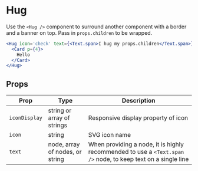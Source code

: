 # Hug

Use the `<Hug />` component to surround another component with a border and a banner on top.
Pass in `props.children` to be wrapped.

```.jsx
<Hug icon='check' text={<Text.span>I hug my props.children</Text.span>}>
  <Card p={4}>
    Hello
  </Card>
</Hug>
```

## Props

Prop | Type | Description
---|---|---
`iconDisplay` | string or array of strings | Responsive display property of icon
`icon` | string | SVG icon name
`text` | node, array of nodes, or string | When providing a node, it is highly recommended to use a `<Text.span />` node, to keep text on a single line
